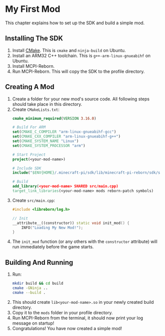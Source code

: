 # My First Mod
This chapter explains how to set up the SDK and build a simple mod.

## Installing The SDK
1. Install [CMake](https://cmake.org/). This is `cmake` and `ninja-build` on Ubuntu.
2. Install an ARM32 C++ toolchain. This is `g++-arm-linux-gnueabihf` on Ubuntu.
3. Install MCPI-Reborn.
4. Run MCPI-Reborn. This will copy the SDK to the profile directory.

## Creating A Mod
1. Create a folder for your new mod's source code. All following steps should take place in this directory.
2. Create `CMakeLists.txt`:
   ```cmake
   cmake_minimum_required(VERSION 3.16.0)

   # Build For ARM
   set(CMAKE_C_COMPILER "arm-linux-gnueabihf-gcc")
   set(CMAKE_CXX_COMPILER "arm-linux-gnueabihf-g++")
   set(CMAKE_SYSTEM_NAME "Linux")
   set(CMAKE_SYSTEM_PROCESSOR "arm")

   # Start Project
   project(<your-mod-name>)

   # Include SDK
   include("$ENV{HOME}/.minecraft-pi/sdk/lib/minecraft-pi-reborn/sdk/sdk.cmake")

   # Build
   add_library(<your-mod-name> SHARED src/main.cpp)
   target_link_libraries(<your-mod-name> mods reborn-patch symbols)
   ```
3. Create `src/main.cpp`:
   ```c++
   #include <libreborn/log.h>

   // Init
   __attribute__((constructor)) static void init_mod() {
       INFO("Loading My New Mod!");
   }
   ```
4. The `init_mod` function (or any others with the `constructor` attribute) will run immediately before the game starts.

## Building And Running
1. Run:
   ```sh
   mkdir build && cd build
   cmake -GNinja ..
   cmake --build .
   ```
2. This should create `lib<your-mod-name>.so` in your newly created build directory.
3. Copy it to the `mods` folder in your profile directory.
4. Run MCPI-Reborn from the terminal, it should now print your log message on startup!
5. Congratulations! You have now created a simple mod!